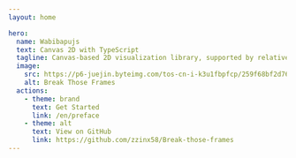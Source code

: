 ```yaml
---
layout: home

hero:
  name: Wabibapujs
  text: Canvas 2D with TypeScript
  tagline: Canvas-based 2D visualization library, supported by relatively complete Typescript type support, with user-friendly configuration interface
  image:
    src: https://p6-juejin.byteimg.com/tos-cn-i-k3u1fbpfcp/259f68bf2d76430c9d70236d4057e6dc~tplv-k3u1fbpfcp-watermark.image?
    alt: Break Those Frames
  actions:
    - theme: brand
      text: Get Started
      link: /en/preface
    - theme: alt
      text: View on GitHub
      link: https://github.com/zzinx58/Break-those-frames
---
```

